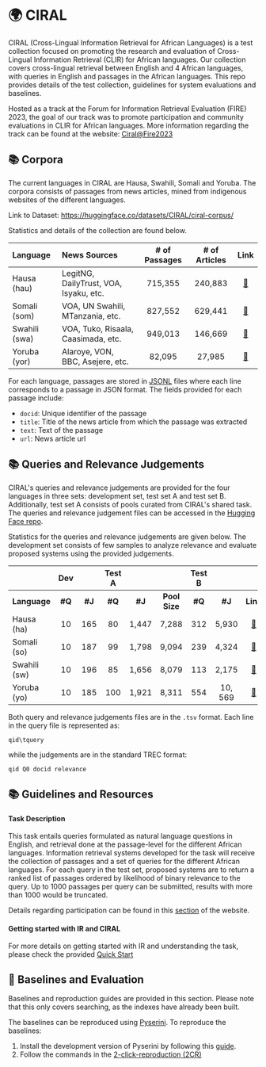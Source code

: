 # 🌍 CIRAL

CIRAL (Cross-Lingual Information Retrieval for African Languages) is a test collection focused on promoting the research and evaluation of Cross-Lingual Information Retrieval (CLIR) for African languages. Our collection covers cross-lingual retrieval between English and 4 African languages, with queries in English and passages in the African languages. This repo provides details of the test collection, guidelines for system evaluations and baselines.

Hosted as a track at the Forum for Information Retrieval Evaluation (FIRE) 2023, the goal of our track was to promote participation and community evaluations in CLIR for African languages.
More information regarding the track can be found at the website: [Ciral@Fire2023](https://ciralproject.github.io/)

<!-- CIRAL (Cross-Lingual Information Retrieval for African Languages) is a track at the Forum for Information Retrieval Evaluation (FIRE) 2023, focused on promoting the research and evaluation of Cross-Lingual Information Retrieval (CLIR) for solely African languages. A goal of the track is to develop the first human-annotated ad-hoc CLIR test collections for African languages, starting off with 4 languages and subsequent addition of others. This repo provides details of the test collection and guidelines for the task. -->

## 📚 Corpora

The current languages in CIRAL are Hausa, Swahili, Somali and Yoruba. The corpora consists of passages from news articles, mined from indigenous websites of the different languages. 

Link to Dataset: https://huggingface.co/datasets/CIRAL/ciral-corpus/

Statistics and details of the collection are found below.

| Language        | News Sources                           | # of Passages | # of Articles | Link |
|:-------|:------------|:-------:|:-------:|:----:|
| Hausa (hau)     | LegitNG, DailyTrust, VOA, Isyaku, etc. |       715,355 |       240,883 | [🤗](https://huggingface.co/datasets/CIRAL/ciral-corpus/tree/main/passages-v1.0)
| Somali (som)    | VOA, UN Swahili, MTanzania, etc.       |       827,552 |       629,441 | [🤗](https://huggingface.co/datasets/CIRAL/ciral-corpus/tree/main/passages-v1.0)
| Swahili (swa)   | VOA, Tuko, Risaala, Caasimada, etc.    |       949,013 |       146,669 | [🤗](https://huggingface.co/datasets/CIRAL/ciral-corpus/tree/main/passages-v1.0)
| Yoruba (yor)    | Alaroye, VON, BBC, Asejere, etc.       |        82,095 |        27,985 | [🤗](https://huggingface.co/datasets/CIRAL/ciral-corpus/tree/main/passages-v1.0)


For each language, passages are stored in [JSONL](https://jsonlines.org/) files where each line corresponds to a passage in JSON format. The fields provided for each passage include:
-  `docid`: Unique identifier of the passage
- `title`: Title of the news article from which the passage was extracted
- `text`: Text of the passage
- `url`: News article url


## 📚 Queries and Relevance Judgements

CIRAL's queries and relevance judgements are provided for the four languages in three sets: development set, test set A and  test set B. Additionally, test set A consists of pools curated from CIRAL's shared task.
The queries and relevance judgement files can be accessed in the [Hugging Face repo](https://huggingface.co/datasets/CIRAL/ciral).

Statistics for the queries and relevance judgements are given below. The development set consists of few samples to analyze relevance and evaluate proposed systems using the provided judgements. 

|   | Dev | | Test A | | | Test B | | |
|:-------|:---:|:---:|:---:|:---:|:---:|:---:|:-------:|:------:|
| **Language**  | **#Q** | **#J** | **#Q** | **#J** | **Pool Size** | **#Q** | **#J** | **Link** |
| Hausa (ha)  | 10 | 165 | 80 | 1,447 | 7,288 | 312 | 5,930 | [🤗](https://huggingface.co/datasets/CIRAL/ciral/tree/main/ciral-hausa)| 
| Somali (so)    | 10 | 187 | 99 | 1,798 | 9,094 | 239 | 4,324 | [🤗](https://huggingface.co/datasets/CIRAL/ciral/tree/main/ciral-somali) | 
| Swahili (sw)   | 10 | 196 | 85 | 1,656 | 8,079 | 113 | 2,175 | [🤗](https://huggingface.co/datasets/CIRAL/ciral/tree/main/ciral-swahili) | 
| Yoruba (yo)    | 10 | 185 | 100 | 1,921 | 8,311 | 554 | 10, 569 | [🤗](https://huggingface.co/datasets/CIRAL/ciral/tree/main/ciral-yoruba) |

Both query and relevance judgements files are in the `.tsv` format. Each line in the query file is represented as:

```
qid\tquery
```

while the judgements are in the standard TREC format:

```
qid Q0 docid relevance
```


## 📚 Guidelines and Resources

#### Task Description
This task entails queries formulated as natural language questions in English, and retrieval done at the passage-level for the different African languages. Information retrieval systems developed for the task will receive the collection of passages and a set of queries for the different African languages. For each query in the test set, proposed systems are to return a ranked list of passages ordered by likelihood of binary relevance to the query. Up to 1000 passages per query can be submitted, results with more than 1000 would be truncated.

Details regarding participation can be found in this [section](https://ciralproject.github.io/#participation) of the website.


#### Getting started with IR and CIRAL
For more details on getting started with IR and understanding the task, please check the provided [Quick Start](Guidelines/README.md)



## 🔎 Baselines and Evaluation

Baselines and reproduction guides are provided in this section. Please note that this only covers searching, as the indexes have already been built. <!--Add links to reproduce indexes.-->

The baselines can be reproduced using [Pyserini](https://github.com/castorini/pyserini). To reproduce the baselines:
1. Install the development version of Pyserini by following this [guide](https://github.com/castorini/pyserini/blob/master/docs/installation.md#development-installation).
2. Follow the commands in the [2-click-reproduction (2CR)](https://castorini.github.io/pyserini/2cr/ciral.html)

<!--
#### 1. Afriberta-DPR

Afriberta-DPR [Indexes](https://huggingface.co/datasets/CIRAL/CIRAL-Baselines/tree/main/indexes/ciral-v1.0-afriberta-dpr)

```bash
lang=yo # or ha, so, sw
set=dev # or test

tools_dir=tools/topics-and-qrels
run_file=runs/run.ciral.afriberta-dpr.${lang}.${set}.txt

python -m pyserini.search.faiss \
  --encoder-class auto \
  --encoder castorini/afriberta-dpr-ptf-msmarco-ft-latin-mrtydi  \
  --topics ${tools_dir}/topics.ciral-v1.0-${lang}-${set}.tsv \
  --index $INDEX_PATH \
  --output ${run_file} --batch 128 --threads 16 --hits 1000
```

#### 2. Evaluation

```bash
python -m pyserini.eval.trec_eval \
  -c -M 100 -m ndcg_cut.20 -m recall.100 \
  ${tools_dir}/qrels.ciral-v1.0-${lang}-${set}.tsv ${run_file}
```


### Results: Dev Set

We present the ncdg@20 and recall@100 scores for the baselines.

#### nDCG@20
|                |   Hausa  |   Somali  |   Swahili  |   Yoruba  |
|----------------|:--------:|:---------:|:----------:|:---------:|
| Afriberta-DPR  | 0.2950   |   0.1509  |   0.3130   |   0.0638  |



#### Recall@100
|                |   Hausa  |   Somali  |   Swahili  |   Yoruba  |
|----------------|:--------:|:---------:|:----------:|:---------:|
| Afriberta-DPR  |  0.6035  |   0.3044  |   0.5463   |   0.1652  |

-->


